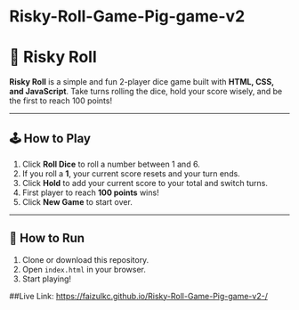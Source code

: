 # Risky-Roll-Game-Pig-game-v2

# 🎲 Risky Roll

**Risky Roll** is a simple and fun 2-player dice game built with **HTML, CSS, and JavaScript**. Take turns rolling the dice, hold your score wisely, and be the first to reach 100 points!

---

## 🕹️ How to Play

1. Click **Roll Dice** to roll a number between 1 and 6.
2. If you roll a **1**, your current score resets and your turn ends.
3. Click **Hold** to add your current score to your total and switch turns.
4. First player to reach **100 points** wins!
5. Click **New Game** to start over.

---

## 🚀 How to Run

1. Clone or download this repository.
2. Open `index.html` in your browser.
3. Start playing!

##Live Link: https://faizulkc.github.io/Risky-Roll-Game-Pig-game-v2-/
